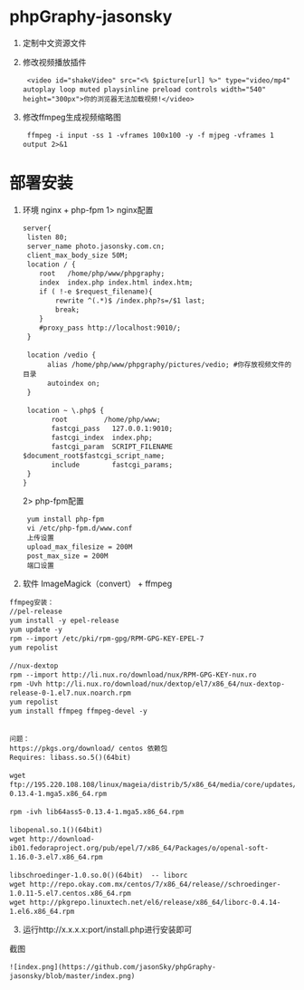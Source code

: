 # phpGraphy-jasonsky

  1. 定制中文资源文件
          
  2. 修改视频播放插件
  
          <video id="shakeVideo" src="<% $picture[url] %>" type="video/mp4" autoplay loop muted playsinline preload controls width="540" height="300px">你的浏览器无法加载视频!</video>
  3. 修改ffmpeg生成视频缩略图
  
          ffmpeg -i input -ss 1 -vframes 100x100 -y -f mjpeg -vframes 1 output 2>&1


# 部署安装
 1. 环境 nginx + php-fpm
     1> nginx配置
   
       
        server{
         listen 80;
         server_name photo.jasonsky.com.cn;
         client_max_body_size 50M;
         location / {
            root   /home/php/www/phpgraphy;
            index  index.php index.html index.htm;
            if ( !-e $request_filename){
                rewrite ^(.*)$ /index.php?s=/$1 last;
                break;
            }
            #proxy_pass http://localhost:9010/;
         }
         
         location /vedio {
              alias /home/php/www/phpgraphy/pictures/vedio; #你存放视频文件的目录
              autoindex on;
         }

         location ~ \.php$ {
               root         /home/php/www;
               fastcgi_pass   127.0.0.1:9010;
               fastcgi_index  index.php;
               fastcgi_param  SCRIPT_FILENAME  $document_root$fastcgi_script_name;
               include        fastcgi_params;
         }
        }

     2> php-fpm配置
     
         yum install php-fpm 
         vi /etc/php-fpm.d/www.conf 
         上传设置
         upload_max_filesize = 200M
         post_max_size = 200M
         端口设置 

  2. 软件
    ImageMagick（convert） + ffmpeg

    ffmpeg安装：
    //pel-release
    yum install -y epel-release
    yum update -y
    rpm --import /etc/pki/rpm-gpg/RPM-GPG-KEY-EPEL-7
    yum repolist

    //nux-dextop
    rpm --import http://li.nux.ro/download/nux/RPM-GPG-KEY-nux.ro
    rpm -Uvh http://li.nux.ro/download/nux/dextop/el7/x86_64/nux-dextop-release-0-1.el7.nux.noarch.rpm
    yum repolist
    yum install ffmpeg ffmpeg-devel -y


    问题：
    https://pkgs.org/download/ centos 依赖包
    Requires: libass.so.5()(64bit)

    wget ftp://195.220.108.108/linux/mageia/distrib/5/x86_64/media/core/updates/lib64ass5-0.13.4-1.mga5.x86_64.rpm

    rpm -ivh lib64ass5-0.13.4-1.mga5.x86_64.rpm

    libopenal.so.1()(64bit)
    wget http://download-ib01.fedoraproject.org/pub/epel/7/x86_64/Packages/o/openal-soft-1.16.0-3.el7.x86_64.rpm

    libschroedinger-1.0.so.0()(64bit)  -- liborc
    wget http://repo.okay.com.mx/centos/7/x86_64/release//schroedinger-1.0.11-5.el7.centos.x86_64.rpm
    wget http://pkgrepo.linuxtech.net/el6/release/x86_64/liborc-0.4.14-1.el6.x86_64.rpm

  3. 运行http://x.x.x.x:port/install.php进行安装即可

 

截图

    ![index.png](https://github.com/jasonSky/phpGraphy-jasonsky/blob/master/index.png)
